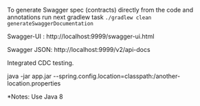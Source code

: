 To generate Swagger spec (contracts) directly from the code and annotations run next gradlew task `./gradlew clean generateSwaggerDocumentation`

Swagger-UI  : http://localhost:9999/swagger-ui.html

Swagger JSON: http://localhost:9999/v2/api-docs

Integrated CDC testing.

java -jar app.jar --spring.config.location=classpath:/another-location.properties

*Notes:
Use Java 8